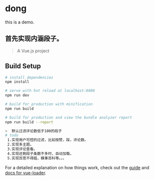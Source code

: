 # dong
this is a demo.
## 首先实现内涵段子。

> A Vue.js project

## Build Setup

``` bash
# install dependencies
npm install

# serve with hot reload at localhost:8080
npm run dev

# build for production with minification
npm run build

# build for production and view the bundle analyzer report
npm run build --report

>  默认过滤评论数低于100的段子
# todo
 1.实现用户可控的过滤，比如按赞，踩，评论数。
 2.实现多主题。
 3.实现评论查看。
 4.实现还剩段子条数不多时，自动加载。
 5.实现百思不得姐，糗事百科等。。。

```

For a detailed explanation on how things work, check out the [guide](http://vuejs-templates.github.io/webpack/) and [docs for vue-loader](http://vuejs.github.io/vue-loader).
